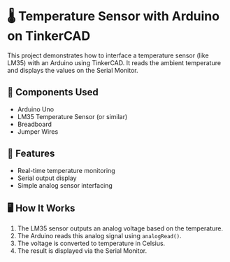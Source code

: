 # 🌡️ Temperature Sensor with Arduino on TinkerCAD

This project demonstrates how to interface a temperature sensor (like LM35) with an Arduino using TinkerCAD. It reads the ambient temperature and displays the values on the Serial Monitor.

## 🔧 Components Used
- Arduino Uno  
- LM35 Temperature Sensor (or similar)  
- Breadboard  
- Jumper Wires

## 🧠 Features
- Real-time temperature monitoring  
- Serial output display  
- Simple analog sensor interfacing

## 🖥️ How It Works
1. The LM35 sensor outputs an analog voltage based on the temperature.  
2. The Arduino reads this analog signal using `analogRead()`.  
3. The voltage is converted to temperature in Celsius.  
4. The result is displayed via the Serial Monitor.
